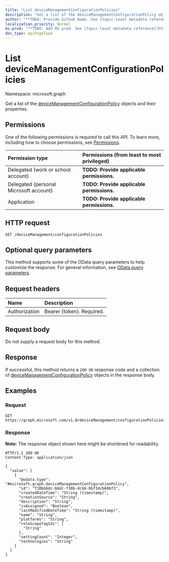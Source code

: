 ```yaml
---
title: "List deviceManagementConfigurationPolicies"
description: "Get a list of the deviceManagementConfigurationPolicy objects and their properties."
author: "**TODO: Provide Github Name. See [topic-level metadata reference](https://msgo.azurewebsites.net/add/document/guidelines/metadata.html#topic-level-metadata)**"
localization_priority: Normal
ms.prod: "**TODO: Add MS prod. See [topic-level metadata reference](https://msgo.azurewebsites.net/add/document/guidelines/metadata.html#topic-level-metadata)**"
doc_type: apiPageType
---
```


# List deviceManagementConfigurationPolicies
Namespace: microsoft.graph



Get a list of the [deviceManagementConfigurationPolicy](../resources/devicemanagementconfigurationpolicy.md) objects and their properties.

## Permissions
One of the following permissions is required to call this API. To learn more, including how to choose permissions, see [Permissions](/graph/permissions-reference).

|Permission type|Permissions (from least to most privileged)|
|:---|:---|
|Delegated (work or school account)|**TODO: Provide applicable permissions.**|
|Delegated (personal Microsoft account)|**TODO: Provide applicable permissions.**|
|Application|**TODO: Provide applicable permissions.**|

## HTTP request

<!-- {
  "blockType": "ignored"
}
-->
``` http
GET /deviceManagement/configurationPolicies
```

## Optional query parameters
This method supports some of the OData query parameters to help customize the response. For general information, see [OData query parameters](/graph/query-parameters).

## Request headers
|Name|Description|
|:---|:---|
|Authorization|Bearer {token}. Required.|

## Request body
Do not supply a request body for this method.

## Response

If successful, this method returns a `200 OK` response code and a collection of [deviceManagementConfigurationPolicy](../resources/devicemanagementconfigurationpolicy.md) objects in the response body.

## Examples

### Request
<!-- {
  "blockType": "request",
  "name": "list_devicemanagementconfigurationpolicy"
}
-->
``` http
GET https://graph.microsoft.com/v1.0/deviceManagement/configurationPolicies
```


### Response
**Note:** The response object shown here might be shortened for readability.
<!-- {
  "blockType": "response",
  "truncated": true,
  "@odata.type": "Collection(microsoft.graph.deviceManagementConfigurationPolicy)"
}
-->
``` http
HTTP/1.1 200 OK
Content-Type: application/json

{
  "value": [
    {
      "@odata.type": "#microsoft.graph.deviceManagementConfigurationPolicy",
      "id": "f30bb6dc-b6dc-f30b-dcb6-0bf3dcb60bf3",
      "createdDateTime": "String (timestamp)",
      "creationSource": "String",
      "description": "String",
      "isAssigned": "Boolean",
      "lastModifiedDateTime": "String (timestamp)",
      "name": "String",
      "platforms": "String",
      "roleScopeTagIds": [
        "String"
      ],
      "settingCount": "Integer",
      "technologies": "String"
    }
  ]
}
```

